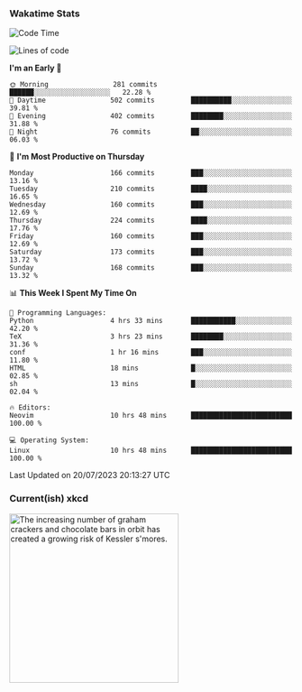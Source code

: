 ### Wakatime Stats
<!--START_SECTION:waka-->
![Code Time](http://img.shields.io/badge/Code%20Time-1%2C833%20hrs%2012%20mins-blue)

![Lines of code](https://img.shields.io/badge/From%20Hello%20World%20I%27ve%20Written-771.9%20thousand%20lines%20of%20code-blue)

**I'm an Early 🐤** 

```text
🌞 Morning                281 commits         ██████░░░░░░░░░░░░░░░░░░░   22.28 % 
🌆 Daytime                502 commits         ██████████░░░░░░░░░░░░░░░   39.81 % 
🌃 Evening                402 commits         ████████░░░░░░░░░░░░░░░░░   31.88 % 
🌙 Night                  76 commits          ██░░░░░░░░░░░░░░░░░░░░░░░   06.03 % 
```
📅 **I'm Most Productive on Thursday** 

```text
Monday                   166 commits         ███░░░░░░░░░░░░░░░░░░░░░░   13.16 % 
Tuesday                  210 commits         ████░░░░░░░░░░░░░░░░░░░░░   16.65 % 
Wednesday                160 commits         ███░░░░░░░░░░░░░░░░░░░░░░   12.69 % 
Thursday                 224 commits         ████░░░░░░░░░░░░░░░░░░░░░   17.76 % 
Friday                   160 commits         ███░░░░░░░░░░░░░░░░░░░░░░   12.69 % 
Saturday                 173 commits         ███░░░░░░░░░░░░░░░░░░░░░░   13.72 % 
Sunday                   168 commits         ███░░░░░░░░░░░░░░░░░░░░░░   13.32 % 
```


📊 **This Week I Spent My Time On** 

```text
💬 Programming Languages: 
Python                   4 hrs 33 mins       ███████████░░░░░░░░░░░░░░   42.20 % 
TeX                      3 hrs 23 mins       ████████░░░░░░░░░░░░░░░░░   31.36 % 
conf                     1 hr 16 mins        ███░░░░░░░░░░░░░░░░░░░░░░   11.80 % 
HTML                     18 mins             █░░░░░░░░░░░░░░░░░░░░░░░░   02.85 % 
sh                       13 mins             █░░░░░░░░░░░░░░░░░░░░░░░░   02.04 % 

🔥 Editors: 
Neovim                   10 hrs 48 mins      █████████████████████████   100.00 % 

💻 Operating System: 
Linux                    10 hrs 48 mins      █████████████████████████   100.00 % 
```


 Last Updated on 20/07/2023 20:13:27 UTC
<!--END_SECTION:waka-->

### Current(ish) xkcd
<a id="xkcd-a" title="The increasing number of graham crackers and chocolate bars in orbit has created a growing risk of Kessler s'mores." href="https://www.xkcd.com" target="_blank">
        <img align="center" id="xkcd-img" src="https://imgs.xkcd.com/comics/marshmallow.png" alt="The increasing number of graham crackers and chocolate bars in orbit has created a growing risk of Kessler s'mores." height=300 />
</a>
